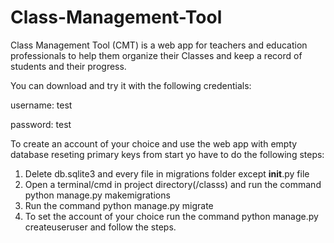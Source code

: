 # Class-Management-Tool
Class Management Tool (CMT) is a web app for teachers and education professionals to help them organize their Classes and keep a record of students and their progress.

You can download and try it with the following credentials:
 
 username: test
 
 password: test

To create an account of your choice and use the web app with empty database reseting primary keys from start yo have to do the following steps:

1) Delete db.sqlite3 and every file in migrations folder except __init__.py file
2) Open a terminal/cmd in project directory(/classs) and run the command python manage.py makemigrations
3) Run the command python manage.py migrate
4) To set the account of your choice run the command python manage.py createuseruser and follow the steps.

